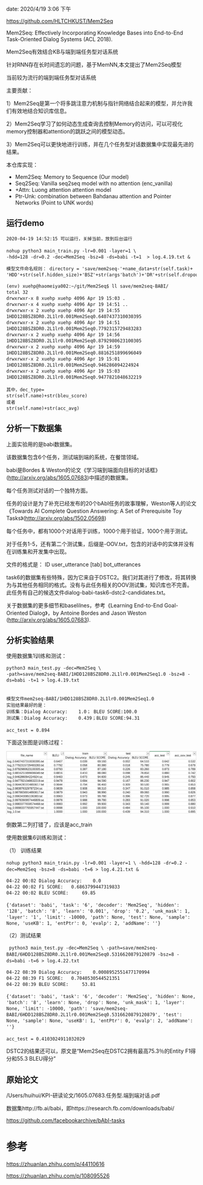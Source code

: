 
date: 2020/4/19 3:06 下午 


https://github.com/HLTCHKUST/Mem2Seq

Mem2Seq: Effectively Incorporating Knowledge Bases into End-to-End Task-Oriented Dialog Systems (ACL 2018).

Mem2Seq有效结合KB与端到端任务型对话系统

针对RNN存在长时间遗忘的问题，基于MemNN,本文提出了Mem2Seq模型

当前较为流行的端到端任务型对话系统


主要贡献：

1）Mem2Seq是第一个将多跳注意力机制与指针网络结合起来的模型，并允许我们有效地结合知识库信息。

2）Mem2Seq学习了如何动态生成查询去控制Memory的访问，可以可视化memory控制器和attention的跳跃之间的模型动态。

3）Mem2Seq可以更快地进行训练，并在几个任务型对话数据集中实现最先进的结果。



本仓库实现：
- Mem2Seq: Memory to Sequence (Our model)
- Seq2Seq: Vanilla seq2seq model with no attention (enc_vanilla)
- +Attn: Luong attention attention model
- Ptr-Unk: combination between Bahdanau attention and Pointer Networks (Point to UNK words)


## 运行demo
```
2020-04-19 14:52:15 可以运行，关掉当前，放到后台运行

nohup python3 main_train.py -lr=0.001 -layer=1 \
-hdd=128 -dr=0.2 -dec=Mem2Seq -bsz=8 -ds=babi -t=1  > log.4.19.txt &
```

```
模型文件命名规则： directory = 'save/mem2seq-'+name_data+str(self.task)+
'HDD'+str(self.hidden_size)+'BSZ'+str(args'batch')+'DR'+str(self.dropout)+'L'+str(self.n_layers)+'lr'+str(self.lr)+str(dec_type)
```
```
(env) xuehp@haomeiya002:~/git/Mem2Seq$ ll save/mem2seq-BABI/
total 32
drwxrwxr-x 8 xuehp xuehp 4096 Apr 19 15:03 .
drwxrwxr-x 4 xuehp xuehp 4096 Apr 19 14:51 ..
drwxrwxr-x 2 xuehp xuehp 4096 Apr 19 14:55 1HDD128BSZ8DR0.2L1lr0.001Mem2Seq0.6407437310030395
drwxrwxr-x 2 xuehp xuehp 4096 Apr 19 14:51 1HDD128BSZ8DR0.2L1lr0.001Mem2Seq0.7792315729483283
drwxrwxr-x 2 xuehp xuehp 4096 Apr 19 14:56 1HDD128BSZ8DR0.2L1lr0.001Mem2Seq0.8792980623100305
drwxrwxr-x 2 xuehp xuehp 4096 Apr 19 14:59 1HDD128BSZ8DR0.2L1lr0.001Mem2Seq0.8816251899696049
drwxrwxr-x 2 xuehp xuehp 4096 Apr 19 15:01 1HDD128BSZ8DR0.2L1lr0.001Mem2Seq0.946286094224924
drwxrwxr-x 2 xuehp xuehp 4096 Apr 19 15:03 1HDD128BSZ8DR0.2L1lr0.001Mem2Seq0.9477821048632219

其中，dec_type=
str(self.name)+str(bleu_score)
或者
str(self.name)+str(acc_avg)
```


## 分析一下数据集

上面实验用的是babi数据集。

该数据集包含6个任务，测试端到端的系统，在餐馆领域。

babi是Bordes & Weston的论文《学习端到端面向目标的对话框》(http://arxiv.org/abs/1605.07683)中描述的数据集。

每个任务测试对话的一个独特方面。

任务的设计是为了补充已经发布的20个bAbI任务的故事理解，Weston等人的论文《Towards AI Complete Question Answering: A Set of Prerequisite Toy Tasks》(http://arxiv.org/abs/1502.05698)

每个任务中，都有1000个对话用于训练，1000个用于验证，1000个用于测试。

对于任务1-5，还有第二个测试集，后缀是-OOV.txt，包含的对话中的实体并没有在训练集和开发集中出现。

文件的格式是：
ID user_utterance [tab] bot_utterances


task6的数据集有些特殊，因为它来自于DSTC2。我们对其进行了修改，将其转换为与其他任务相同的格式。没有与此任务相关的OOV测试集，知识库也不完善。此任务有自己的候选文件dialog-babi-task6-dstc2-candidates.txt。

关于数据集的更多细节和baselilnes，参考《Learning End-to-End Goal-Oriented Dialog》，by Antoine Bordes and Jason Weston (http://arxiv.org/abs/1605.07683). 

## 分析实验结果

使用数据集1训练和测试：
```
python3 main_test.py -dec=Mem2Seq \
-path=save/mem2seq-BABI/1HDD128BSZ8DR0.2L1lr0.001Mem2Seq1.0 -bsz=8 -ds=babi -t=1 > log.4.19.txt


模型文件mem2seq-BABI/1HDD128BSZ8DR0.2L1lr0.001Mem2Seq1.0
实验结果最好的是：
训练集：Dialog Accuracy:	1.0； BLEU SCORE:100.0
测试集：Dialog Accuracy:	0.439；BLEU SCORE:94.31

acc_test = 0.894
```

下面这张图是训练过程：

![](log_Mem2Seq_babi_1/2020-04-20-12-11-47.png)

倒数第二列打错了，应该是acc_train


使用数据集6训练和测试：



（1） 训练结果

`nohup python3 main_train.py -lr=0.001 -layer=1 \
-hdd=128 -dr=0.2 -dec=Mem2Seq -bsz=8 -ds=babi -t=6 > log.4.21.txt &`
```
04-22 00:02 Dialog Accuracy:	0.0
04-22 00:02 F1 SCORE:	0.6863799447319833
04-22 00:02 BLEU SCORE:     69.85

{'dataset': 'babi', 'task': '6', 'decoder': 'Mem2Seq', 'hidden': '128', 'batch': '8', 'learn': '0.001', 'drop': '0.2', 'unk_mask': 1, 'layer': '1', 'limit': -10000, 'path': None, 'test': None, 'sample': None, 'useKB': 1, 'entPtr': 0, 'evalp': 2, 'addName': ''}
```

（2）测试结果

`
python3 main_test.py -dec=Mem2Seq \
-path=save/mem2seq-BABI/6HDD128BSZ8DR0.2L1lr0.001Mem2Seq0.5316620879120879 -bsz=8 -ds=babi -t=6 > log.4.22.txt`

```
04-22 08:39 Dialog Accuracy:	0.0008952551477170994
04-22 08:39 F1 SCORE:	0.7040530544521351
04-22 08:39 BLEU SCORE:     53.81

{'dataset': 'babi', 'task': '6', 'decoder': 'Mem2Seq', 'hidden': None, 'batch': '8', 'learn': None, 'drop': None, 'unk_mask': 1, 'layer': None, 'limit': -10000, 'path': 'save/mem2seq-BABI/6HDD128BSZ8DR0.2L1lr0.001Mem2Seq0.5316620879120879', 'test': None, 'sample': None, 'useKB': 1, 'entPtr': 0, 'evalp': 2, 'addName': ''}

acc_test = 0.4103024911032029
```

DSTC2的结果还可以，原文是“Mem2Seq在DSTC2拥有最高75.3％的Entity F1得分和55.3 BLEU得分”


## 原始论文
/Users/huihui/KPI-研读论文/1605.07683.任务型.端到端对话.pdf

数据集http://fb.ai/babi，即https://research.fb.com/downloads/babi/

https://github.com/facebookarchive/bAbI-tasks

# 参考

https://zhuanlan.zhihu.com/p/44110616

https://zhuanlan.zhihu.com/p/108095526
